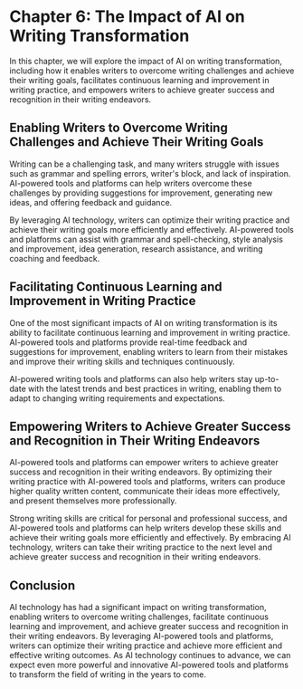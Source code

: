 Chapter 6: The Impact of AI on Writing Transformation
=====================================================

In this chapter, we will explore the impact of AI on writing transformation, including how it enables writers to overcome writing challenges and achieve their writing goals, facilitates continuous learning and improvement in writing practice, and empowers writers to achieve greater success and recognition in their writing endeavors.

Enabling Writers to Overcome Writing Challenges and Achieve Their Writing Goals
-------------------------------------------------------------------------------

Writing can be a challenging task, and many writers struggle with issues such as grammar and spelling errors, writer's block, and lack of inspiration. AI-powered tools and platforms can help writers overcome these challenges by providing suggestions for improvement, generating new ideas, and offering feedback and guidance.

By leveraging AI technology, writers can optimize their writing practice and achieve their writing goals more efficiently and effectively. AI-powered tools and platforms can assist with grammar and spell-checking, style analysis and improvement, idea generation, research assistance, and writing coaching and feedback.

Facilitating Continuous Learning and Improvement in Writing Practice
--------------------------------------------------------------------

One of the most significant impacts of AI on writing transformation is its ability to facilitate continuous learning and improvement in writing practice. AI-powered tools and platforms provide real-time feedback and suggestions for improvement, enabling writers to learn from their mistakes and improve their writing skills and techniques continuously.

AI-powered writing tools and platforms can also help writers stay up-to-date with the latest trends and best practices in writing, enabling them to adapt to changing writing requirements and expectations.

Empowering Writers to Achieve Greater Success and Recognition in Their Writing Endeavors
----------------------------------------------------------------------------------------

AI-powered tools and platforms can empower writers to achieve greater success and recognition in their writing endeavors. By optimizing their writing practice with AI-powered tools and platforms, writers can produce higher quality written content, communicate their ideas more effectively, and present themselves more professionally.

Strong writing skills are critical for personal and professional success, and AI-powered tools and platforms can help writers develop these skills and achieve their writing goals more efficiently and effectively. By embracing AI technology, writers can take their writing practice to the next level and achieve greater success and recognition in their writing endeavors.

Conclusion
----------

AI technology has had a significant impact on writing transformation, enabling writers to overcome writing challenges, facilitate continuous learning and improvement, and achieve greater success and recognition in their writing endeavors. By leveraging AI-powered tools and platforms, writers can optimize their writing practice and achieve more efficient and effective writing outcomes. As AI technology continues to advance, we can expect even more powerful and innovative AI-powered tools and platforms to transform the field of writing in the years to come.
